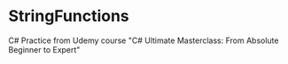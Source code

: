 # StringFunctions
C# Practice from Udemy course "C# Ultimate Masterclass: From Absolute Beginner to Expert"

